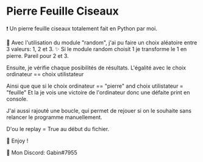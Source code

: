 # Pierre Feuille Ciseaux
❗ Un pierre feuille ciseaux totalement fait en Python par moi.

🔮 Avec l'utilisation du module "random", j'ai pu faire un choix aléatoire entre 3 valeurs: 1, 2 et 3.
✨ Si le module random choisit 1 je transforme le 1 en pierre. Pareil pour 2 et 3.

Ensuite, je vérifie chaque posibilités de résultats.
L'égalité avec le choix ordinateur == choix utilistateur

Ainsi que que si le choix ordinateur == "pierre" and choix utilistateur = "feuille"
Et la je vois une victoire de l'ordinateur donc une défaite print en console.

J'ai aussi rajouté une boucle, qui permet de rejouer si on le souhaite sans relancer le programme manuellement.

D'ou le replay = True au début du fichier.

💖 Enjoy !

🎫 Mon Discord: Gabin#7955
